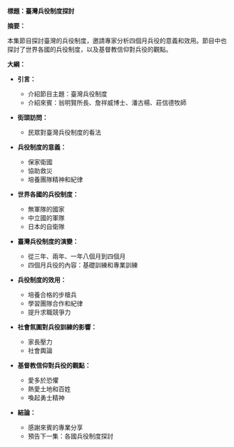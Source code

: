 **標題：臺灣兵役制度探討**

**摘要：**

本集節目探討臺灣的兵役制度，邀請專家分析四個月兵役的意義和效用。節目中也探討了世界各國的兵役制度，以及基督教信仰對兵役的觀點。

**大綱：**

* **引言：**
    * 介紹節目主題：臺灣兵役制度
    * 介紹來賓：翁明賢所長、詹祥威博士、潘古楊、莊信德牧師

* **街頭訪問：**
    * 民眾對臺灣兵役制度的看法

* **兵役制度的意義：**
    * 保家衛國
    * 協助救災
    * 培養團隊精神和紀律

* **世界各國的兵役制度：**
    * 無軍隊的國家
    * 中立國的軍隊
    * 日本的自衛隊

* **臺灣兵役制度的演變：**
    * 從三年、兩年、一年八個月到四個月
    * 四個月兵役的內容：基礎訓練和專業訓練

* **兵役制度的效用：**
    * 培養合格的步槍兵
    * 學習團隊合作和紀律
    * 提升求職競爭力

* **社會氛圍對兵役訓練的影響：**
    * 家長壓力
    * 社會輿論

* **基督教信仰對兵役的觀點：**
    * 愛多於恐懼
    * 熱愛土地和百姓
    * 喚起勇士精神

* **結論：**
    * 感謝來賓的專業分享
    * 預告下一集：各國兵役制度探討